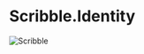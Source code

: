 ﻿# Scribble.Identity

![Scribble](https://user-images.githubusercontent.com/96913617/211340576-30282ae8-e5a0-4953-8ccb-233ce9c0053d.png)
